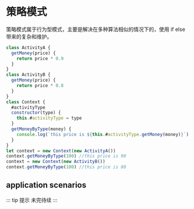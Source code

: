 # 策略模式

策略模式属于行为型模式，主要是解决在多种算法相似的情况下的，使用 if else 带来的复杂和维护。

```js
class ActivityA {
  getMoney(price) {
    return price * 0.9
  }
}
class ActivityB {
  getMoney(price) {
    return price * 0.8
  }
}
class Context {
  #activityType
  constructor(type) {
    this.#activityType = type
  }
  getMoneyByType(money) {
    console.log(`this price is ${this.#activityType.getMoney(money)}`)
  }
}
let context = new Context(new ActivityA())
context.getMoneyByType(100) //this price is 90
context = new Context(new ActivityB())
context.getMoneyByType(100) //this price is 80
```

## application scenarios

::: tip 提示
未完待续
:::
